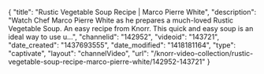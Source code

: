{
    "title": "Rustic Vegetable Soup Recipe | Marco Pierre White",
    "description": "Watch Chef Marco Pierre White as he prepares a much-loved Rustic Vegetable Soup. An easy recipe from Knorr. This quick and easy soup is an ideal way to use u...",
    "channelid": "142952",
    "videoid": "143721",
    "date_created": "1437693555",
    "date_modified": "1418181164",
    "type": "captivate",
    "layout": "channelVideo",
    "url": "\/knorr-video-collection\/rustic-vegetable-soup-recipe-marco-pierre-white\/142952-143721"
}
